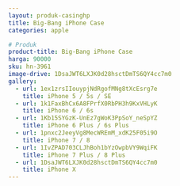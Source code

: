```yaml
---
layout: produk-casinghp
title: Big-Bang iPhone Case
categories: apple

# Produk
product-title: Big-Bang iPhone Case
harga: 90000
sku: hn-3961
image-drive: 1DsaJWT6LXJK0d28hsctDmTS6QY4cc7m0
gallery:
  - url: 1ex1zrsIIouypjNdRgofMNg8tXcEsrg7e
    title: iPhone 5 / 5s / SE
  - url: 1k1FaxBhCx6A8FPrfX0RbPH3h9KxVHLyK
    title: iPhone 6 / 6s
  - url: 1Kb15SYGzK-UnEz7gWoK3PpSoY_neSpYZ
    title: iPhone 6 Plus / 6s Plus
  - url: 1pnxc2JeeyVg8MecWREmM_xdK25F05i9O
    title: iPhone 7 / 8
  - url: 1IvZPAD703CLJhBoh1bYzOwpbVY9WqiFK
    title: iPhone 7 Plus / 8 Plus
  - url: 1DsaJWT6LXJK0d28hsctDmTS6QY4cc7m0
    title: iPhone X
---
```

